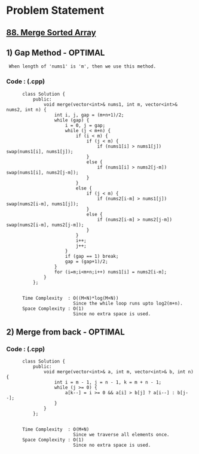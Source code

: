 # Problem Statement

## [88. Merge Sorted Array](https://leetcode.com/problems/merge-sorted-array/)


## 1) Gap Method - OPTIMAL

     When length of 'nums1' is 'm', then we use this method.
  
        
   ### Code : (.cpp)  
      
          class Solution {
              public:
                  void merge(vector<int>& nums1, int m, vector<int>& nums2, int n) {
                      int i, j, gap = (m+n+1)/2;
                      while (gap) {
                          i = 0, j = gap;
                          while (j < m+n) {
                              if (i < m) {
                                  if (j < m) {
                                      if (nums1[i] > nums1[j]) swap(nums1[i], nums1[j]);
                                  }
                                  else {
                                      if (nums1[i] > nums2[j-m]) swap(nums1[i], nums2[j-m]);
                                  }
                              }
                              else {
                                  if (j < m) {
                                      if (nums2[i-m] > nums1[j]) swap(nums2[i-m], nums1[j]);
                                  }
                                  else {
                                      if (nums2[i-m] > nums2[j-m]) swap(nums2[i-m], nums2[j-m]);
                                  }
                              }
                              i++;
                              j++;
                          }
                          if (gap == 1) break;
                          gap = (gap+1)/2;
                      }
                      for (i=m;i<m+n;i++) nums1[i] = nums2[i-m];
                  }
              };


          Time Complexity  : O((M+N)*log(M+N))
                             Since the while loop runs upto log2(m+n). 
          Space Complexity : O(1)
                             Since no extra space is used.
                             
                             
                             
                             
## 2) Merge from back - OPTIMAL

     
  
        
   ### Code : (.cpp)  
      
          class Solution {
              public:
                  void merge(vector<int>& a, int m, vector<int>& b, int n) {
                      int i = m - 1, j = n - 1, k = m + n - 1;
                      while (j >= 0) {
                          a[k--] = i >= 0 && a[i] > b[j] ? a[i--] : b[j--];
                      }
                  }
              };


          Time Complexity  : O(M+N)
                             Since we traverse all elements once. 
          Space Complexity : O(1)
                             Since no extra space is used.                             
